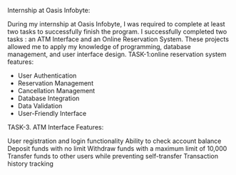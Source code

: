 Internship at Oasis Infobyte:

During my internship at Oasis Infobyte, I was required to complete at least two tasks to successfully finish the program. I successfully completed two tasks : an ATM Interface and an Online Reservation System. These projects allowed me to apply my knowledge of programming, database management, and user interface design.
TASK-1:online reservation system
features:

- User Authentication
- Reservation Management
- Cancellation Management
- Database Integration
- Data Validation
- User-Friendly Interface




TASK-3. ATM Interface
Features:

User registration and login functionality
Ability to check account balance
Deposit funds with no limit
Withdraw funds with a maximum limit of 10,000
Transfer funds to other users while preventing self-transfer
Transaction history tracking
